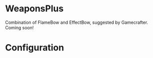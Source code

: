 # WeaponsPlus
Combination of FlameBow and EffectBow, suggested by Gamecrafter. Coming soon!

# Configuration
